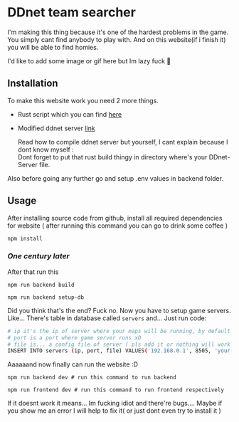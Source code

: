 # DDnet team searcher

I'm making this thing because it's one of the hardest problems in the game. You simply cant find anybody to play with. And on this website(if i finish it) you will be able to find homies.

I'd like to add some image or gif here but Im lazy fuck 🙂

## Installation

To make this website work you need 2 more things.

- Rust script which you can find [here](https://github.com/MilkeeyCat/ddnet_handler_server)
- Modified ddnet server [link](https://github.com/MilkeeyCat/ddnet/tree/milkey)
    
    Read how to compile ddnet server but yourself, I cant explain because I dont know myself :\
    Dont forget to put that rust build thingy in directory where's your DDnet-Server file.

Also before going any further go and setup .env values in backend folder.

## Usage

After installing source code from github, install all required dependencies for website ( after running this command you can go to drink some coffee )
```properties 
npm install
```

### ***One century later***

After that run this

```properties
npm run backend build

npm run backend setup-db
```

Did you think that's the end? Fuck no. Now you have to setup game servers. Like...
There's table in database called `servers` and... Just run code: 
```bash
# ip it's the ip of server where your maps will be running, by default it's 192.168.56.1 (or it's just me idk)]
# port is a port where game server runs xD
# file is... a config file of server ( pls add it or nothing will work :\ ) (without .cfg)
INSERT INTO servers (ip, port, file) VALUES('192.168.0.1', 8505, 'your-servers-file');
```

Aaaaaand now finally can run the website :D

```properties
npm run backend dev # run this command to run backend

npm run frontend dev # run this command to run frontend respectively
```

If it doesnt work it means... Im fucking idiot and there're bugs.... Maybe if you show me an error I will help to fix it( or just dont even try to install it )